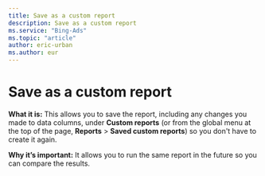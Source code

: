 ```yaml
---
title: Save as a custom report
description: Save as a custom report
ms.service: "Bing-Ads"
ms.topic: "article"
author: eric-urban
ms.author: eur
---
```


# Save as a custom report

**What it is:**     This allows you to save the report, including any changes you made to data columns, under **Custom reports** (or from the global menu at the top of the page, **Reports** > **Saved custom reports**) so you don't have to create it again.

**Why it’s important:**     It allows you to run the same report in the future so you can compare the results.


